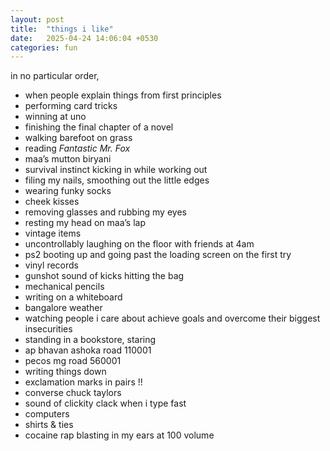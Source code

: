 ```yaml
---
layout: post
title:  "things i like"
date:   2025-04-24 14:06:04 +0530
categories: fun
---
```

in no particular order,

- when people explain things from first principles
- performing card tricks
- winning at uno
- finishing the final chapter of a novel
- walking barefoot on grass
- reading *Fantastic Mr. Fox*
- maa’s mutton biryani
- survival instinct kicking in while working out
- filing my nails, smoothing out the little edges
- wearing funky socks
- cheek kisses
- removing glasses and rubbing my eyes
- resting my head on maa’s lap
- vintage items
- uncontrollably laughing on the floor with friends at 4am
- ps2 booting up and going past the loading screen on the first try
- vinyl records
- gunshot sound of kicks hitting the bag
- mechanical pencils
- writing on a whiteboard
- bangalore weather
- watching people i care about achieve goals and overcome their biggest insecurities
- standing in a bookstore, staring 
- ap bhavan ashoka road 110001
- pecos mg road 560001
- writing things down
- exclamation marks in pairs !!
- converse chuck taylors
- sound of clickity clack when i type fast
- computers
- shirts & ties
- cocaine rap blasting in my ears at 100 volume
